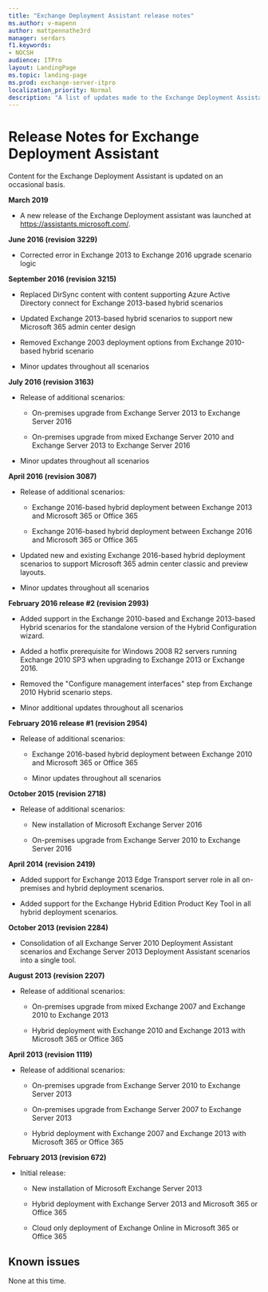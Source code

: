 ```yaml
---
title: "Exchange Deployment Assistant release notes"
ms.author: v-mapenn
author: mattpennathe3rd
manager: serdars
f1.keywords:
- NOCSH
audience: ITPro
layout: LandingPage
ms.topic: landing-page
ms.prod: exchange-server-itpro
localization_priority: Normal
description: "A list of updates made to the Exchange Deployment Assistant"
---
```


# Release Notes for Exchange Deployment Assistant

Content for the Exchange Deployment Assistant is updated on an occasional basis.

**March 2019**

- A new release of the Exchange Deployment assistant was launched at https://assistants.microsoft.com/.

**June 2016 (revision 3229)**

- Corrected error in Exchange 2013 to Exchange 2016 upgrade scenario logic

**September 2016 (revision 3215)**

- Replaced DirSync content with content supporting Azure Active Directory connect for Exchange 2013-based hybrid scenarios

- Updated Exchange 2013-based hybrid scenarios to support new Microsoft 365 admin center design

- Removed Exchange 2003 deployment options from Exchange 2010-based hybrid scenario

- Minor updates throughout all scenarios

**July 2016 (revision 3163)**

- Release of additional scenarios:

  - On-premises upgrade from Exchange Server 2013 to Exchange Server 2016

  - On-premises upgrade from mixed Exchange Server 2010 and Exchange Server 2013 to Exchange Server 2016

- Minor updates throughout all scenarios

**April 2016 (revision 3087)**

- Release of additional scenarios:

  - Exchange 2016-based hybrid deployment between Exchange 2013 and Microsoft 365 or Office 365

  - Exchange 2016-based hybrid deployment between Exchange 2016 and Microsoft 365 or Office 365

- Updated new and existing Exchange 2016-based hybrid deployment scenarios to support Microsoft 365 admin center classic and preview layouts.

- Minor updates throughout all scenarios

**February 2016 release \#2 (revision 2993)**

- Added support in the Exchange 2010-based and Exchange 2013-based Hybrid scenarios for the standalone version of the Hybrid Configuration wizard.

- Added a hotfix prerequisite for Windows 2008 R2 servers running Exchange 2010 SP3 when upgrading to Exchange 2013 or Exchange 2016.

- Removed the "Configure management interfaces" step from Exchange 2010 Hybrid scenario steps.

- Minor additional updates throughout all scenarios

**February 2016 release \#1 (revision 2954)**

- Release of additional scenarios:

  - Exchange 2016-based hybrid deployment between Exchange 2010 and Microsoft 365 or Office 365

  - Minor updates throughout all scenarios

**October 2015 (revision 2718)**

- Release of additional scenarios:

  - New installation of Microsoft Exchange Server 2016

  - On-premises upgrade from Exchange Server 2010 to Exchange Server 2016

**April 2014 (revision 2419)**

- Added support for Exchange 2013 Edge Transport server role in all on-premises and hybrid deployment scenarios.

- Added support for the Exchange Hybrid Edition Product Key Tool in all hybrid deployment scenarios.

**October 2013 (revision 2284)**

- Consolidation of all Exchange Server 2010 Deployment Assistant scenarios and Exchange Server 2013 Deployment Assistant scenarios into a single tool.

**August 2013 (revision 2207)**

- Release of additional scenarios:

  - On-premises upgrade from mixed Exchange 2007 and Exchange 2010 to Exchange 2013

  - Hybrid deployment with Exchange 2010 and Exchange 2013 with Microsoft 365 or Office 365

**April 2013 (revision 1119)**

- Release of additional scenarios:

  - On-premises upgrade from Exchange Server 2010 to Exchange Server 2013

  - On-premises upgrade from Exchange Server 2007 to Exchange Server 2013

  - Hybrid deployment with Exchange 2007 and Exchange 2013 with Microsoft 365 or Office 365

**February 2013 (revision 672)**

- Initial release:

  - New installation of Microsoft Exchange Server 2013

  - Hybrid deployment with Exchange Server 2013 and Microsoft 365 or Office 365

  - Cloud only deployment of Exchange Online in Microsoft 365 or Office 365

## Known issues

None at this time.
